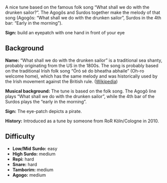 A nice tune based on the famous folk song “What shall we do with the drunken sailor?”. The Agogôs and Surdos together
make the melody of that song (Agogôs: “What shall we do with the drunken sailor”, Surdos in the 4th bar: “Early in the
morning”).

**Sign:** build an eyepatch with one hand in front of your eye

## Background

**Name:** “What shall we do with the drunken sailor” is a traditional sea shanty, probably originating from the US in the 1800s. The song is probably based on the traditional Irish folk song “Óró sé do bheatha abhaile” (Oh-ro welcome home), which has the same melody and was historically used by the Irish movement against the British rule. ([Wikipedia](https://en.wikipedia.org/wiki/Drunken_Sailor))

**Musical background:** The tune is based on the folk song. The Agogô line plays “What shall we do with the drunken sailor”, while the 4th bar of the Surdos plays the “early in the morning”.

**Sign:** The eye-patch depicts a pirate.

**History:** Introduced as a tune by someone from RoR Köln/Cologne in 2010.


## Difficulty

* **Low/Mid Surdo:** easy
* **High Surdo:** medium
* **Repi:** hard
* **Snare:** hard
* **Tamborim:** medium
* **Agogo:** medium